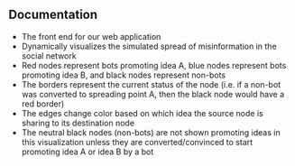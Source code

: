  ## Documentation
 - The front end for our web application
 - Dynamically visualizes the simulated spread of misinformation in the social network
 - Red nodes represent bots promoting idea A, blue nodes represent bots promoting idea B, and black nodes represent non-bots
 - The borders represent the current status of the node (i.e. if a non-bot was converted to spreading point A, then the black node  would have a red border)
 - The edges change color based on which idea the source  node is sharing to its destination node
 - The neutral black nodes (non-bots) are not shown promoting ideas in this visualization unless they are converted/convinced to start promoting idea A or idea B by a bot